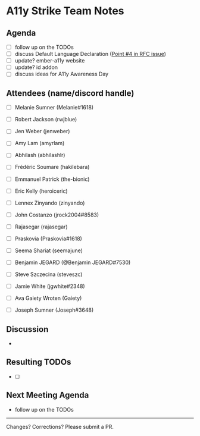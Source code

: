 # A11y Strike Team Notes

## Agenda
- [ ] follow up on the TODOs
- [ ] discuss Default Language Declaration ([Point #4 in RFC issue](https://github.com/emberjs/rfcs/issues/595))
- [ ] update? ember-a11y website
- [ ] update? id addon
- [ ] discuss ideas for A11y Awareness Day

## Attendees (name/discord handle)

- [ ] Melanie Sumner (Melanie#1618)
- [ ] Robert Jackson (rwjblue)
- [ ] Jen Weber	(jenweber)
- [ ] Amy Lam (amyrlam) 
- [ ] Abhilash (abhilashlr)
- [ ] Frédéric Soumare	(hakilebara)
- [ ] Emmanuel Patrick	(the-bionic)
- [ ] Eric Kelly (heroiceric)
- [ ] Lennex Zinyando	(zinyando)
- [ ] John Costanzo	(jrock2004#8583)
- [ ] Rajasegar	(rajasegar)
- [ ] Praskovia	(Praskovia#1618)
- [ ] Seema Shariat	(seemajune)
- [ ] Benjamin JEGARD	(@Benjamin JEGARD#7530) 
- [ ] Steve Szczecina	(steveszc)
- [ ] Jamie White	(jgwhite#2348)
- [ ] Ava Gaiety Wroten (Gaiety) 
- [ ] Joseph Sumner	(Joseph#3648)


## Discussion
- 

## Resulting TODOs
- [ ] 

## Next Meeting Agenda
- follow up on the TODOs



------------------------------------------------
Changes? Corrections? Please submit a PR. 
